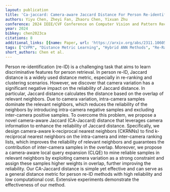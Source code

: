 ```yaml
---
layout: publication
title: 'Ca-jaccard: Camera-aware Jaccard Distance For Person Re-identification'
authors: Yiyu Chen, Zheyi Fan, Zhaoru Chen, Yixuan Zhu
conference: 2024 IEEE/CVF Conference on Computer Vision and Pattern Recognition (CVPR)
year: 2024
bibkey: chen2023ca
citations: 8
additional_links: [{name: Paper, url: 'https://arxiv.org/abs/2311.10605'}]
tags: ["CVPR", "Distance Metric Learning", "Hybrid ANN Methods", "Re-Ranking"]
short_authors: Chen et al.
---
```

Person re-identification (re-ID) is a challenging task that aims to learn
discriminative features for person retrieval. In person re-ID, Jaccard distance
is a widely used distance metric, especially in re-ranking and clustering
scenarios. However, we discover that camera variation has a significant
negative impact on the reliability of Jaccard distance. In particular, Jaccard
distance calculates the distance based on the overlap of relevant neighbors.
Due to camera variation, intra-camera samples dominate the relevant neighbors,
which reduces the reliability of the neighbors by introducing intra-camera
negative samples and excluding inter-camera positive samples. To overcome this
problem, we propose a novel camera-aware Jaccard (CA-Jaccard) distance that
leverages camera information to enhance the reliability of Jaccard distance.
Specifically, we design camera-aware k-reciprocal nearest neighbors (CKRNNs) to
find k-reciprocal nearest neighbors on the intra-camera and inter-camera
ranking lists, which improves the reliability of relevant neighbors and
guarantees the contribution of inter-camera samples in the overlap. Moreover,
we propose a camera-aware local query expansion (CLQE) to mine reliable samples
in relevant neighbors by exploiting camera variation as a strong constraint and
assign these samples higher weights in overlap, further improving the
reliability. Our CA-Jaccard distance is simple yet effective and can serve as a
general distance metric for person re-ID methods with high reliability and low
computational cost. Extensive experiments demonstrate the effectiveness of our
method.